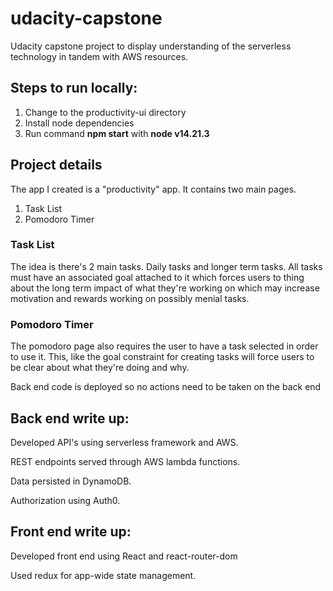 # udacity-capstone

Udacity capstone project to display understanding of the serverless technology in tandem with AWS resources.

## Steps to run locally:

1. Change to the productivity-ui directory
2. Install node dependencies
3. Run command **npm start** with **node v14.21.3**

## Project details

The app I created is a "productivity" app. It contains two main pages.

1. Task List
2. Pomodoro Timer

### Task List

The idea is there's 2 main tasks. Daily tasks and longer term tasks. All tasks must have an associated goal attached to it which forces users to thing about the long term impact of what they're working on which may increase motivation and rewards working on possibly menial tasks.

### Pomodoro Timer

The pomodoro page also requires the user to have a task selected in order to use it. This, like the goal constraint for creating tasks will force users to be clear about what they're doing and why.

Back end code is deployed so no actions need to be taken on the back end

## Back end write up:

Developed API's using serverless framework and AWS.

REST endpoints served through AWS lambda functions.

Data persisted in DynamoDB.

Authorization using Auth0.

## Front end write up:

Developed front end using React and react-router-dom

Used redux for app-wide state management.
